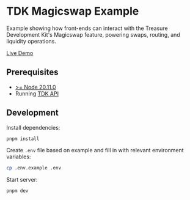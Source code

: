 # TDK Magicswap Example

Example showing how front-ends can interact with the Treasure Development Kit's Magicswap feature, powering swaps, routing, and liquidity operations.

[Live Demo](https://tdk-examples-magicswap.vercel.app)

## Prerequisites

- [>= Node 20.11.0](https://nodejs.org/en)
- Running [TDK API](../../apps/api)

## Development

Install dependencies:

```bash
pnpm install
```

Create `.env` file based on example and fill in with relevant environment variables:

```bash
cp .env.example .env
```

Start server:

```bash
pnpm dev
```
